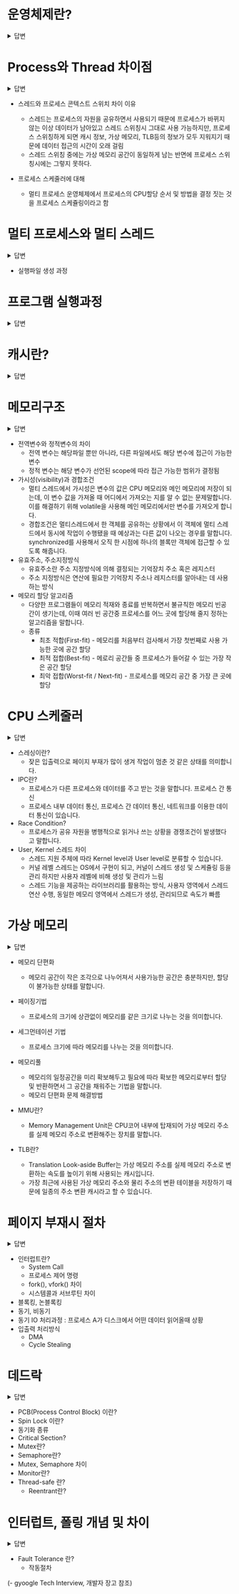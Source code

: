 # 운영체제란?
<details>
<summary>답변</summary>

* 사용자에게는 인터페이스를 제공하고 컴퓨터 시스템의 자원을 효율적으로 관리하는 소프트웨어 (내 답변)
* 일반적으로 하드웨어를 관리하고, 응용 프로그램과 하드웨어 사이에서 인터페이스 역할을 하며 시스템의 동작을 제어하는 시스템 소프트웨어  (검색 답변)
* 시스템의 자원과 동작을 관리하는 소프트웨어로 프로세스, 저장장치, 네트워킹, 사용자, 하드웨어를 관리함 (장고 답변)

  * 역할
  1. 프로세스 관리
  2. 저장장치 관리
  3. 네트워킹
  4. 사용자 관리
  5. 디바이스 드라이버

</details>

# Process와 Thread 차이점
<details>
<summary>답변</summary>

* 프로세스는 프로그램을 메모리 상에서 실행중인 작업단위를 말하고, 스레드는 프로세스 안에서 실행되는 여러 흐름 단위
* 프로세스는 메모리와 CPU를 프로세스마다 할당받아서 사용, 스레드는 프로세스 안에서 다른 스레드와 메모리와 CPU를 공유해서 사용

</details>

- 스레드와 프로세스 콘텍스트 스위치 차이 이유
  * 스레드는 프로세스의 자원을 공유하면서 사용되기 때문에 프로세스가 바뀌지 않는 이상 데이터가 남아있고 스레드 스위칭시 그대로 사용 가능하지만, 프로세스 스위칭하게 되면 캐시 정보, 가상 메모리, TLB등의 정보가 모두 지워지기 때문에 데이터 접근의 시간이 오래 걸림
  * 스레드 스위칭 중에는 가상 메모리 공간이 동일하게 남는 반면에 프로세스 스위칭시에는 그렇지 못하다.
  
- 프로세스 스케줄러에 대해
  * 멀티 프로세스 운영체제에서 프로세스의 CPU할당 순서 및 방법을 결정 짓는 것을 프로세스 스케쥴링이라고 함

# 멀티 프로세스와 멀티 스레드
<details>
<summary>답변</summary>

* 멀티 프로세스는 하나의 컴퓨터에 여러 CPU 장착해서 여러 프로세스들을 동시에 처리(병렬)
  * 안정성은 높지만, 각각 독립된 메모리 영역을 갖고 있어, 작업량이 많으면 오버헤드 발생, context switching(프로세스를 바꾸는 과정에서 상태 정보를 저장하고 복원하는 일련의 과정)으로 인한 성능 저하
* 멀티 스레드는 하나의 응용 프로그램에서 여러 스레드를 구성해서 각 스레드가 하나의 작업을 처리함, 공유 메모리를 통해 다수의 작업을 동시에 처리
  * 시간, 자원 손실이 감소, 전역 변수와 정적 변수 자료 공유 가능하나 안정성 문제가 있음

</details>


- 실행파일 생성 과정

# 프로그램 실행과정
<details>
<summary>답변</summary>

* 프로그램을 실행하면, 하드디스크에서 메모리로 저장이 되고, 연산을 위해 메모리에서 CUP로 Fetch됩니다.(메인 메모리 -> CUP내부로 옮기는 것)
* 명령어 수행을 위해서 Control Unit이 명령어에서 바이너리 코드로 Decode(해석)한 후, ALU에서 Execution(연산) 후 연산된 값을 레지스터에 저장
* 위 과정이 명령어 사이클, fetch -> decode -> 간접 주소일 경우 메모리로부터 유효 주소 읽어 옴 -> 명령어 실행
</details>


# 캐시란?
<details>

<summary>답변</summary>

* 메모리와 CPU 간의 속도 차이를 완화하기 위해서 메모리의 데이터를 미리 가져와 저장해두는 임시 장소를 말합니다.
* CPU가 미리 사용할 것으로 예상되는 데이터(재접근시)를 미리 가져다 놓음. (CPU내부에 존재, CPU내부 버스의 속도로 작동, 메모리와 CPU사이에 있는 경우도 있음)
* 사용할 데이터가 있을 캐시에 있을 경우는 캐시 히트, 없으면 캐시 미스라고 함
* 캐시 히트를 높이는 법 중 하나는 캐시 용량을 늘리기
* 캐시 라인은 캐시에 저장하는 데이터를 데이터의 메모리 주소를 함께 저장해서 빠르게 접근하는 것을 말합니다.
</details>


# 메모리구조
<details>
<summary>답변</summary>

* 메모리 구조에는 크게 네가지 종류가 존재, Code, Data, Heap, Stack
* Code는 소스코드가 들어가는 부분 / 코드 자체를 구성하는 메모리 영역(프로그램 명령)
* Data는 전역변수, 정적변수가 할당되는 부분 / 배열도
* Heap은 사용자가 직접 관리하는 영역으로 데이터가 동적으로 할당되는 공간
* Stack은 함수의 호출정보, 지역변수, 매개변수들이 저장됨

</details>

  - 전역변수와 정적변수의 차이
    * 전역 변수는 해당파일 뿐만 아니라, 다른 파일에서도 해당 변수에 접근이 가능한 변수
    * 정적 변수는 해당 변수가 선언된 scope에 따라 접근 가능한 범위가 결정됨
  - 가시성(visibility)과 경합조건
    * 멀티 스레드에서 가시성은 변수의 값은 CPU 메모리와 메인 메모리에 저장이 되는데, 이 변수 값을 가져올 때 어디에서 가져오는 지를 알 수 없는 문제말합니다. 이를 해결하기 위해 volatile을 사용해 메인 메모리에서만 변수를 가져오게 합니다.
    * 경합조건은 멀티스레드에서 한 객체를 공유하는 상황에서 이 객체에 멀티 스레드에서 동시에 작업이 수행됐을 때 예상과는 다른 값이 나오는 경우를 말합니다. synchronized를 사용해서 오직 한 시점에 하나의 블록만 객체에 접근할 수 있도록 해줍니다.
  - 유효주소, 주소지정방식
    * 유효주소란 주소 지정방식에 의해 결정되는 기억장치 주소 혹은 레지스터
    * 주소 지정방식은 연산에 필요한 기억장치 주소나 레지스터를 알아내는 데 사용하는 방식
  - 메모리 할당 알고리즘
    * 다양한 프로그램들이 메모리 적재와 종료를 반복하면서 불규칙한 메모리 빈공간이 생기는데, 이때 여러 빈 공간중 프로세스를 어느 곳에 할당해 줄지 정하는 알고리즘을 말합니다.
    * 종류 
      * 최초 적합(First-fit) - 메모리를 처음부터 검사해서 가장 첫번째로 사용 가능한 곳에 공간 할당
      * 최적 접합(Best-fit) - 메로리 공간들 중 프로세스가 들어갈 수 있는 가장 작은 공간 할당
      * 최악 접합(Worst-fit / Next-fit) - 프로세스를 메모리 공간 중 가장 큰 곳에 할당 

# CPU 스케줄러
<details>
<summary>답변</summary>

* 준비큐에 있는 프로세스에 대해서 CPU를 할당하는 방법으로 크게 다섯가지가 존재, FCFS, SJF, SRT, Priority Scheduling, Round Robin
* FCFS(First Come First Served) - 먼저 온 순서대로 처리, 비선점형 스케줄링
* SJF(Shortest Job First) - 다른 프로세스가 도착해도 CPU burst time이 짧은 프로세스에 선 할당, 빈선점형 스케줄링
* SRT(Shotest Remaining Time) - CPU할당 받을때 프로세스의 남은 작업시간이 가장 적은 프로세스를 선택
* Priority Scheduling - 우선순위가 가장 높은 프로세스에 CPU를 할당하는 스케줄링, 우선순위는 정수로 표현, 낮을 수록 높음, 선정형, 비선점형 둘다 존재
* Round Robin - 한 프로세스가 할당 받은 시간동안 작업 후 작업을 끝내지 못하면 작업 큐 뒤로 가서 작업차례를 기다리는 방식
</details>

  - 스레싱이란?
    * 잦은 입출력으로 페이지 부재가 많이 생겨 작업이 멈춘 것 같은 상태를 의미합니다.
  - IPC란?
    * 프로세스가 다른 프로세스와 데이터를 주고 받는 것을 말합니다. 프로세스 간 통신
    * 프로세스 내부 데이터 통신, 프로세스 간 데이터 통신, 네트워크를 이용한 데이터 통신이 있습니다.
  - Race Condition?
    * 프로세스가 공유 자원을 병행적으로 읽거나 쓰는 상황을 경쟁조건이 발생했다고 말합니다.
  - User, Kernel 스레드 차이
    * 스레드 지원 주체에 따라 Kernel level과 User level로 분류할 수 있습니다.
    * 커널 레벨 스레드는 OS에서 구현이 되고, 커널이 스레드 생성 및 스케쥴링 등을 관리 하지만 사용자 레벨에 비해 생성 및 관리가 느림
    * 스레드 기능을 제공하는 라이브러리를 활용하는 방식, 사용자 영역에서 스레드 연산 수행, 동일한 메모리 영역에서 스레드가 생성, 관리되므로 속도가 빠름

# 가상 메모리
<details>
<summary>답변</summary>

* 모든 프로세스에서 메모리를 할당하기에는 메모리의 크기가 한계가 있어서 프로세스에서 사용하는 부분만 메모리에 올리고, 나머지는 디스크에 보관하는 기법을 가상 메모리라고 함

</details>

  - 메모리 단편화
    * 메모리 공간이 작은 조각으로 나누어져서 사용가능한 공간은 충분하지만, 할당이 불가능한 상태를 말합니다.
  - 페이징기법
    * 프로세스의 크기에 상관없이 메모리를 같은 크기로 나누는 것을 의미합니다.
  - 세그먼테이션 기법
    * 프로세스 크기에 따라 메모리를 나누는 것을 의미합니다.
  - 메모리풀
    * 메모리의 일정공간을 미리 확보해두고 필요에 따라 확보한 메모리로부터 할당 및 반환하면서 그 공간을 채워주는 기법을 말합니다.
    * 메모리 단편화 문제 해결방법
  
  - MMU란?
    * Memory Management Unit은 CPU코어 내부에 탑재되어 가상 메모리 주소를 실제 메모리 주소로 변환해주는 장치를 말합니다.
  - TLB란?
    * Translation Look-aside Buffer는 가상 메모리 주소를 실제 메모리 주소로 변환하는 속도를 높이기 위해 사용되는 캐시입니다.
    * 가장 최근에 사용된 가상 메모리 주소와 물리 주소의 변환 테이블을 저장하기 때문에 일종의 주소 변환 캐시라고 할 수 있습니다.

# 페이지 부재시 절차

<details>
<summary>답변</summary>

* 프로세스가 페이지를 요청했을 때 그 페이지가 메모리에 없는 상황을 페이지 부재라고 합니다.
* 해결 과정
  1. 메모리 관리자는 스왑 영역에 있는 페이지를 메모리의 비어 있는 프레임으로 가져옴 (스왑인)
  2. 프레임에 페이지가 들어오면 페이지 테이블의 유효 비트는 (1 -> 0) 바뀌고 주소 필드 값도 바뀜 (해당 메모리 프레임 주소로) 페이지 테이블 갱신
  3. 해당 프레임으로 접근하여 해당 데이터를 프로세스에 넘김
* 페이지 부재가 발생하면 위 과정을 거쳐 스왑 영역에 있는 페이지를 메모리의 빈 영역에 올리고 페이지 테이블을 갱신합니다.
* 이때 메모리에 빈 프레임이 없으면 페이지 교체 알고리즘을 통해 프레임 중 하나를 스왑영역으로 보냅니다.

- 페이지 교체 알고리즘
    * 메모리를 관리하는 운영체제에서 필요한 페이지가 주기억장치에 적재되지 않을 시(페이지 부재) 어떤 페이지를 선택하여 교체할지 고르는 알고리즘을 말함
    * 페이지 갱신 시 물리 메모리가 비어있지 않으면 스왑영역(하드디스크)으로 보낼 페이지를 결정하는 알고리즘을 말합니다.
    * 앞으로 사용이 적을 걸로 예상되는 페이지를 대상 페이지로 설정하여 페이지 부재를 줄이고 성능을 향상 시킴
    * 종류
      * OPT (앞으로 가장 오랫동안 사용되지 않을 페이지 교체)
      * FIFO (First In First Out)
      * LRU (Least Recently Used), LFU (Least Frequently Used)
      * MFU (Most Frequently Used) (가정 가장 많이 사용된 페이지가 앞으로는 사용되지 않을 것이다.)
      * NUR (Not Used Recently)
</details>

- 인터럽트란?	
  - System Call
  - 프로세스 제어 명령
  - fork(), vfork() 차이
  - 시스템콜과 서브루틴 차이
- 블록킹, 논블록킹
- 동기, 비동기
- 동기 IO 처리과정 : 프로세스 A가 디스크에서 어떤 데이터 읽어올때 상황
- 입출력 처리방식
  - DMA
  - Cycle Stealing
  
# 데드락
<details>
<summary>답변</summary>

* 데드락은 프로세스가 자원을 얻지 못해서 다음 작업을 못하는 상태
* 상호배제, 점유대기, 비선점, 순환대기 네가지 조건이 동시에 발생해야 성립가능
* 데드락 해결 방법에는 데드락 상태 예방, 상태 회피, 상태 검출, 상태 회복이 있습니다.
* 회피 기법은 프로세스가 자원 할당시 어느 수준 이상의 자원을 나누어주면 교착상태가 발생하는지 파악하여 그 수준 이하로 자원을 나눠주는 방법을 말합니다.
  - 해결경험?
</details>


- PCB(Process Control Block) 이란?
- Spin Lock 이란?
- 동기화 종류
- Critical Section?	
- Mutex란?
- Semaphore란?
- Mutex, Semaphore 차이
- Monitor란?
- Thread-safe 란?
  - Reentrant란?

# 인터럽트, 폴링 개념 및 차이
<details>
<summary>답변</summary>

* CPU의 작업과 저장장치의 데이터 이동을 입출력 관리자가 독립적으로 운영함으로써 시스템의 효율을 높히는 데, 이때 입출력 관리자가 CPU에 보내는 작업완료 신호
* 프로그램 실행 중 예기치 않은 상황이 발생할 경우 현재 실행 중인 작업을 즉시 중단하고, 발생된 상황에 대한 우선 처리가 필요함을 CPU에게 알리는 것
* 외/내부 입력장치는 CPU 하드웨어의 신호에 의해 발생, 소프트웨어 인터럽트는 명령어의 수행에 의해 발생
* 폴링 방식은 사용자가 명령어를 사용해 입력 핀의 값을 계속 읽어 변화를 알아내는 방식
* 인터럽트 방식은 MCU 자체가 하드웨어적으로 변화를 체크하여 변화 시에만 일정한 동작을 하는 방식
* 인터럽트 방식은 하드웨어로 지원을 받아야하는 제약이 있지만, 폴링에 비해 신속하게 대응 가능, 실시간 대응이 필요할 때 필수 기능
* 인터럽트는 발생시기를 예측하기 힘든 경우에 컨트롤러가 가장 빠르게 대응할 수 있는 방법
</details>

- Fault Tolerance 란?
  - 작동절차

(- gyoogle Tech Interview, 개발자 장고 참조)